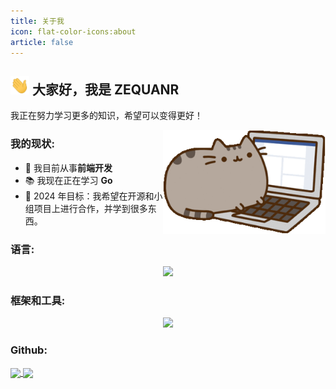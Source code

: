 ```yaml
---
title: 关于我
icon: flat-color-icons:about
article: false
---
```


## <img src="./image/wave.gif" width="30px"> 大家好，我是 ZEQUANR

<pre>
我正在努力学习更多的知识，希望可以变得更好！
</pre>

<img src="./image/cat_on_the_keyboard.gif" width="260" align="right" alt="">

### 我的现状:

- 🔭 我目前从事<strong>前端开发</strong>
- 📚 我现在正在学习 <strong>Go</strong>
- 🥅 2024 年目标：我希望在开源和小组项目上进行合作，并学到很多东西。

### 语言:

<p align="center">
  <a href="https://skillicons.dev">
    <img src="https://skillicons.dev/icons?i=js,html,css,c,go,mongodb,mysql" />
  </a>
</p>

### 框架和工具:

<p align="center">
  <a href="https://skillicons.dev">
    <img src="https://skillicons.dev/icons?i=react,vue,tailwind,nginx" />
  </a>
</p>

### Github:

<a href="https://github.com/anuraghazra/github-readme-stats">
  <img height=225 align="center" src="https://github-readme-stats.vercel.app/api?username=ZEQUANR&count_private=true&theme=react&rank_icon=github" />
</a>
<a href="https://github.com/anuraghazra/convoychat">
  <img height=225 align="center"  src="https://github-readme-stats.vercel.app/api/top-langs/?username=ZEQUANR&theme=vue-dark" />
</a>
